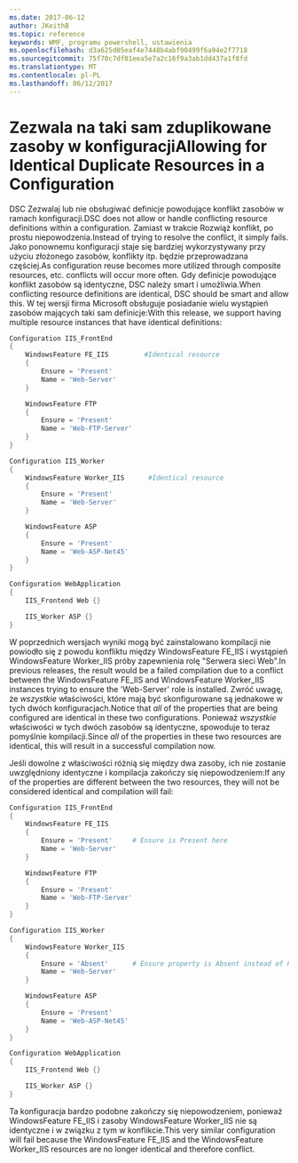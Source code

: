 ```yaml
---
ms.date: 2017-06-12
author: JKeithB
ms.topic: reference
keywords: WMF, programu powershell, ustawienia
ms.openlocfilehash: d3a625d05eaf4e7448b4abf90499f6a94e2f7718
ms.sourcegitcommit: 75f70c7df01eea5e7a2c16f9a3ab1dd437a1f8fd
ms.translationtype: MT
ms.contentlocale: pl-PL
ms.lasthandoff: 06/12/2017
---
```

# <a name="allowing-for-identical-duplicate-resources-in-a-configuration"></a><span data-ttu-id="36db4-102">Zezwala na taki sam zduplikowane zasoby w konfiguracji</span><span class="sxs-lookup"><span data-stu-id="36db4-102">Allowing for Identical Duplicate Resources in a Configuration</span></span>

<span data-ttu-id="36db4-103">DSC Zezwalaj lub nie obsługiwać definicje powodujące konflikt zasobów w ramach konfiguracji.</span><span class="sxs-lookup"><span data-stu-id="36db4-103">DSC does not allow or handle conflicting resource definitions within a configuration.</span></span> <span data-ttu-id="36db4-104">Zamiast w trakcie Rozwiąż konflikt, po prostu niepowodzenia.</span><span class="sxs-lookup"><span data-stu-id="36db4-104">Instead of trying to resolve the conflict, it simply fails.</span></span> <span data-ttu-id="36db4-105">Jako ponownemu konfiguracji staje się bardziej wykorzystywany przy użyciu złożonego zasobów, konflikty itp. będzie przeprowadzana częściej.</span><span class="sxs-lookup"><span data-stu-id="36db4-105">As configuration reuse becomes more utilized through composite resources, etc. conflicts will occur more often.</span></span> <span data-ttu-id="36db4-106">Gdy definicje powodujące konflikt zasobów są identyczne, DSC należy smart i umożliwia.</span><span class="sxs-lookup"><span data-stu-id="36db4-106">When conflicting resource definitions are identical, DSC should be smart and allow this.</span></span> <span data-ttu-id="36db4-107">W tej wersji firma Microsoft obsługuje posiadanie wielu wystąpień zasobów mających taki sam definicje:</span><span class="sxs-lookup"><span data-stu-id="36db4-107">With this release, we support having multiple resource instances that have identical definitions:</span></span>

```powershell
Configuration IIS_FrontEnd
{
    WindowsFeature FE_IIS         #Identical resource
    {
        Ensure = 'Present'
        Name = 'Web-Server'
    }

    WindowsFeature FTP
    {
        Ensure = 'Present'
        Name = 'Web-FTP-Server'
    }
}

Configuration IIS_Worker
{
    WindowsFeature Worker_IIS      #Identical resource
    {
        Ensure = 'Present'
        Name = 'Web-Server'
    }

    WindowsFeature ASP
    {
        Ensure = 'Present'
        Name = 'Web-ASP-Net45'
    }
}

Configuration WebApplication
{
    IIS_Frontend Web {}

    IIS_Worker ASP {}
}
```

<span data-ttu-id="36db4-108">W poprzednich wersjach wyniki mogą być zainstalowano kompilacji nie powiodło się z powodu konfliktu między WindowsFeature FE_IIS i wystąpień WindowsFeature Worker_IIS próby zapewnienia rolę "Serwera sieci Web".</span><span class="sxs-lookup"><span data-stu-id="36db4-108">In previous releases, the result would be a failed compilation due to a conflict between the WindowsFeature FE_IIS and WindowsFeature Worker_IIS instances trying to ensure the 'Web-Server' role is installed.</span></span> <span data-ttu-id="36db4-109">Zwróć uwagę, że *wszystkie* właściwości, które mają być skonfigurowane są jednakowe w tych dwóch konfiguracjach.</span><span class="sxs-lookup"><span data-stu-id="36db4-109">Notice that *all* of the properties that are being configured are identical in these two configurations.</span></span> <span data-ttu-id="36db4-110">Ponieważ *wszystkie* właściwości w tych dwóch zasobów są identyczne, spowoduje to teraz pomyślnie kompilacji.</span><span class="sxs-lookup"><span data-stu-id="36db4-110">Since *all* of the properties in these two resources are identical, this will result in a successful compilation now.</span></span> 

<span data-ttu-id="36db4-111">Jeśli dowolne z właściwości różnią się między dwa zasoby, ich nie zostanie uwzględniony identyczne i kompilacja zakończy się niepowodzeniem:</span><span class="sxs-lookup"><span data-stu-id="36db4-111">If any of the properties are different between the two resources, they will not be considered identical and compilation will fail:</span></span>

```powershell
Configuration IIS_FrontEnd
{
    WindowsFeature FE_IIS
    {
        Ensure = 'Present'     # Ensure is Present here
        Name = 'Web-Server'
    }

    WindowsFeature FTP
    {
        Ensure = 'Present'
        Name = 'Web-FTP-Server'
    }
}

Configuration IIS_Worker
{
    WindowsFeature Worker_IIS
    {
        Ensure = 'Absent'      # Ensure property is Absent instead of Present
        Name = 'Web-Server'
    }

    WindowsFeature ASP
    {
        Ensure = 'Present'
        Name = 'Web-ASP-Net45'
    }
}

Configuration WebApplication
{
    IIS_Frontend Web {}

    IIS_Worker ASP {}
}
```

<span data-ttu-id="36db4-112">Ta konfiguracja bardzo podobne zakończy się niepowodzeniem, ponieważ WindowsFeature FE_IIS i zasoby WindowsFeature Worker_IIS nie są identyczne i w związku z tym w konflikcie.</span><span class="sxs-lookup"><span data-stu-id="36db4-112">This very similar configuration will fail because the WindowsFeature FE_IIS and the WindowsFeature Worker_IIS resources are no longer identical and therefore conflict.</span></span>

